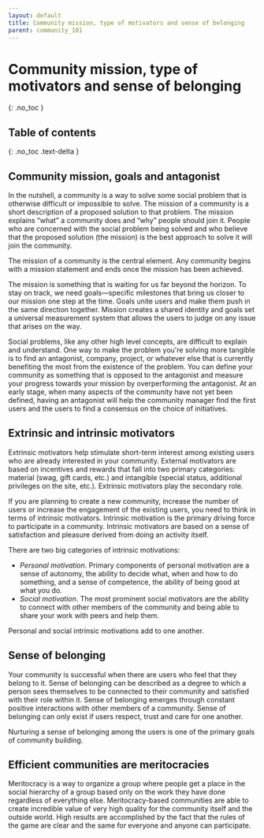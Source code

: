 ```yaml
---
layout: default
title: Community mission, type of motivators and sense of belonging
parent: community_101
---
```


# Community mission, type of motivators and sense of belonging
{: .no_toc }

## Table of contents
{: .no_toc .text-delta }

## Community mission, goals and antagonist

In the nutshell, a community is a way to solve some social problem that is otherwise difficult or impossible to solve. The mission of a community is a short description of a proposed solution to that problem. The mission explains “what” a community does and “why” people should join it. People who are concerned with the social problem being solved and who believe that the proposed solution (the mission) is the best approach to solve it will join the community.

The mission of a community is the central element. Any community begins with a mission statement and ends once the mission has been achieved.

The mission is something that is waiting for us far beyond the horizon. To stay on track, we need goals—specific milestones that bring us closer to our mission one step at the time. Goals unite users and make them push in the same direction together. Mission creates a shared identity and goals set a universal measurement system that allows the users to judge on any issue that arises on the way. 

Social problems, like any other high level concepts, are difficult to explain and understand. One way to make the problem you're solving more tangible is to find an antagonist, company, project, or whatever else that is currently benefiting the most from the existence of the problem. You can define your community as something that is opposed to the antagonist and measure your progress towards your mission by overperforming the antagonist. At an early stage, when many aspects of the community have not yet been defined, having an antagonist will help the community manager find the first users and the users to find a consensus on the choice of initiatives.

## Extrinsic and intrinsic motivators

Extrinsic motivators help stimulate short-term interest among existing users who are already interested in your community. External motivators are based on incentives and rewards that fall into two primary categories: material (swag, gift cards, etc.) and intangible (special status, additional privileges on the site, etc.). Extrinsic motivators play the secondary role.

If you are planning to create a new community, increase the number of users or increase the engagement of the existing users, you need to think in terms of intrinsic motivators. Intrinsic motivation is the primary driving force to participate in a community. Intrinsic motivators are based on a sense of satisfaction and pleasure derived from doing an activity itself. 

There are two big categories of intrinsic motivations:

- *Personal motivation*. Primary components of personal motivation are a sense of autonomy, the ability to decide what, when and how to do something, and a sense of competence, the ability of being good at what you do.
- *Social motivation*. The most prominent social motivators are the ability to connect with other members of the community and being able to share your work with peers and help them.

Personal and social intrinsic motivations add to one another.

## Sense of belonging

Your community is successful when there are users who feel that they belong to it. Sense of belonging can be described as a degree to which a person sees themselves to be connected to their community and satisfied with their role within it. Sense of belonging emerges through constant positive interactions with other members of a community. Sense of belonging can only exist if users respect, trust and care for one another.

Nurturing a sense of belonging among the users is one of the primary goals of community building. 

## Efficient communities are meritocracies

Meritocracy is a way to organize a group where people get a place in the social hierarchy of a group based only on the work they have done regardless of everything else. Meritocracy-based communities are able to create incredible value of very high quality for the community itself and the outside world. High results are accomplished by the fact that the rules of the game are clear and the same for everyone and anyone can participate.